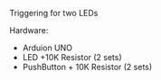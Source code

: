 Triggering for two LEDs

Hardware:
+ Arduion UNO 
+ LED +10K Resistor (2 sets)
+ PushButton + 10K Resistor (2 sets)
